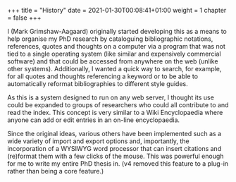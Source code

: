 +++
title = "History"
date = 2021-01-30T00:08:41+01:00
weight = 1
chapter = false
+++


I (Mark Grimshaw-Aagaard) originally started developing this as a means to help organise my PhD
research by cataloguing bibliographic notations, references, quotes
and thoughts on a computer via a program that was not tied to a single
operating system (like similar and expensively commercial software) and
that could be accessed from anywhere on the web (unlike other systems).
Additionally, I wanted a quick way to search, for example, for all
quotes and thoughts referencing a keyword or to be able to automatically
reformat bibliographies to different style guides.

As this is a system designed to run on any web server, I thought its
use could be expanded to groups of researchers who could all contribute
to and read the index. This concept is very similar to a Wiki
Encyclopaedia where anyone can add or edit entries in an on-line
encyclopaedia.

Since the original ideas, various others have been implemented such as a
wide variety of import and export options and, importantly, the
incorporation of a WYSIWYG word processor that can insert citations and
(re)format them with a few clicks of the mouse. This was powerful
enough for me to write my entire PhD thesis in. (v4 removed this feature
to a plug-in rather than being a core feature.)
